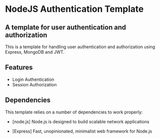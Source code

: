 # NodeJS Authentication Template

## A template for user authentication and authorization

This is a template for handling user authentication and authorization using Express, MongoDB and JWT.

## Features

-   Login Authentication
-   Session Authorization

## Dependencies

This template relies on a number of dependencies to work properly:

-   [node.js] Node.js is designed to build scalable network applications

-   [Express] Fast, unopinionated, minimalist web framework for Node.js
